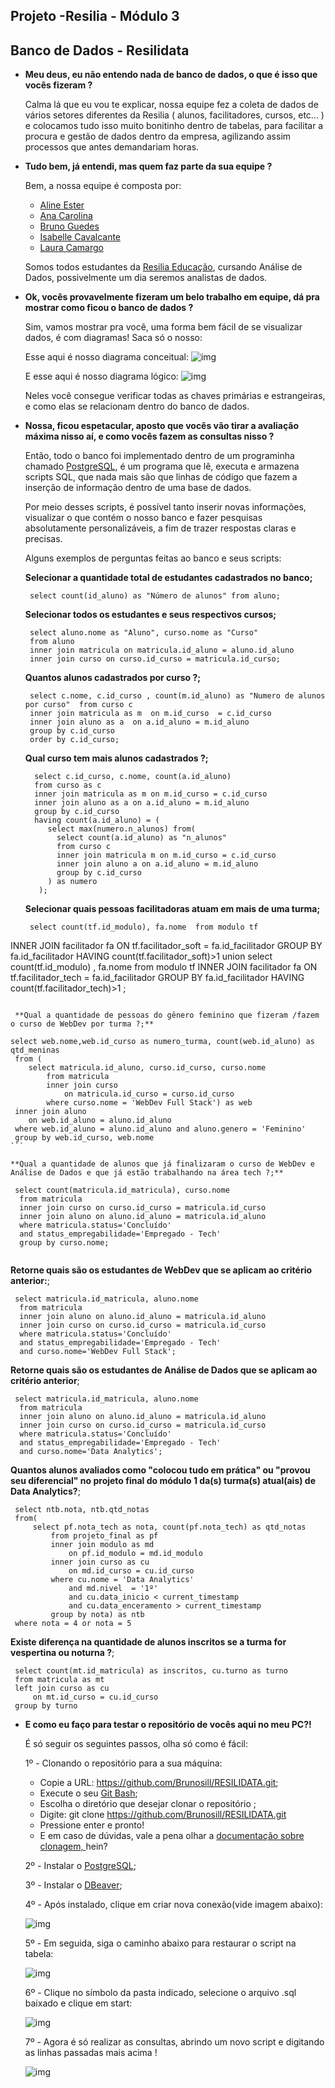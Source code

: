 ## Projeto -Resilia - Módulo 3
## Banco de Dados - Resilidata
- **Meu deus, eu não entendo nada de banco de dados, o que é isso que vocês fizeram ?**

   Calma lá que eu vou te explicar, nossa equipe fez a coleta de dados de vários setores diferentes da Resilia ( alunos, facilitadores, cursos, etc... )
   e colocamos tudo isso muito bonitinho dentro de tabelas, para facilitar a procura e gestão de dados dentro da empresa, agilizando assim processos que antes
   demandariam horas.

- **Tudo bem, já entendi, mas quem faz parte da sua equipe ?**

   Bem, a nossa equipe é composta por:
  
   - [Aline Ester ](https://github.com/enilaester)
   - [Ana Carolina](https://github.com/amoralles)
   - [Bruno Guedes](https://github.com/Brunosill)
   - [Isabelle Cavalcante](https://github.com/isa-sputnik)
   - [Laura Camargo](https://github.com/LauraCamargo-tech)
  
   Somos todos estudantes da [Resilia Educação](https://www.resilia.com.br/), cursando Análise de Dados, possivelmente um dia seremos analistas de dados.
 
 - **Ok, vocês provavelmente fizeram um belo trabalho em equipe, dá pra mostrar como ficou o banco de dados ?**
 
   Sim, vamos  mostrar pra você, uma forma bem fácil de se visualizar dados, é com diagramas! Saca só o nosso:
   
   Esse aqui é nosso diagrama conceitual:
  ![img](https://i.imgur.com/xs38oaZ.png)
   
   E esse aqui é nosso diagrama lógico:
   ![img](https://media.discordapp.net/attachments/1006252649525547038/1014657528157704272/logico_TESTE1.png)
   
   
   Neles você consegue verificar todas as chaves primárias e estrangeiras, e como elas se relacionam dentro do banco de dados.
   
 - **Nossa, ficou espetacular, aposto que vocês vão tirar a avaliação máxima nisso aí, e como vocês fazem as consultas nisso ?**
 
   Então, todo o banco foi implementado dentro de um programinha chamado [PostgreSQL](https://www.postgresql.org/), é um programa que lê, executa e armazena
   scripts SQL, que nada mais são que linhas de código que fazem a inserção de informação dentro de uma base de dados.
   
   Por meio desses scripts, é possível tanto inserir novas informações, visualizar o que contém o nosso banco e fazer pesquisas
   absolutamente personalizáveis, a fim de trazer respostas claras e precisas.
   
   Alguns exemplos de perguntas feitas ao banco e seus scripts:
   
   **Selecionar a quantidade total de estudantes cadastrados no banco;**
   ```
    select count(id_aluno) as "Número de alunos" from aluno;
   ```

   **Selecionar todos os estudantes e seus respectivos cursos;**
   ```
    select aluno.nome as "Aluno", curso.nome as "Curso"
    from aluno
    inner join matricula on matricula.id_aluno = aluno.id_aluno
    inner join curso on curso.id_curso = matricula.id_curso;
   ```
   
   **Quantos alunos cadastrados por curso ?;**
   ```
    select c.nome, c.id_curso , count(m.id_aluno) as "Numero de alunos por curso"  from curso c 
    inner join matricula as m  on m.id_curso  = c.id_curso 
    inner join aluno as a  on a.id_aluno = m.id_aluno
    group by c.id_curso 
    order by c.id_curso;
   ```
   
   **Qual curso tem mais alunos cadastrados ?;**
   ```
	 select c.id_curso, c.nome, count(a.id_aluno) 
	 from curso as c 
	 inner join matricula as m on m.id_curso = c.id_curso 
	 inner join aluno as a on a.id_aluno = m.id_aluno 
	 group by c.id_curso
	 having count(a.id_aluno) = (
	    select max(numero.n_alunos) from(
	      select count(a.id_aluno) as "n_alunos"
	      from curso c 
	      inner join matricula m on m.id_curso = c.id_curso 
	      inner join aluno a on a.id_aluno = m.id_aluno 
	      group by c.id_curso 
	    ) as numero
	  ); 
   ```

   **Selecionar quais pessoas facilitadoras atuam em mais de uma turma;**
   ```
    select count(tf.id_modulo), fa.nome  from modulo tf
INNER JOIN facilitador fa
ON tf.facilitador_soft = fa.id_facilitador
GROUP BY fa.id_facilitador
HAVING count(tf.facilitador_soft)>1
union
select count(tf.id_modulo) , fa.nome  from modulo tf
INNER JOIN facilitador fa
ON tf.facilitador_tech = fa.id_facilitador
GROUP BY fa.id_facilitador
HAVING count(tf.facilitador_tech)>1 ;
   ```
  
    **Qual a quantidade de pessoas do gênero feminino que fizeram /fazem o curso de WebDev por turma ?;**
   ```
    select web.nome,web.id_curso as numero_turma, count(web.id_aluno) as qtd_meninas
	 from (
		select matricula.id_aluno, curso.id_curso, curso.nome
			from matricula 
			inner join curso
				on matricula.id_curso = curso.id_curso
			where curso.nome = 'WebDev Full Stack') as web
	 inner join aluno
		on web.id_aluno = aluno.id_aluno
	 where web.id_aluno = aluno.id_aluno and aluno.genero = 'Feminino'
	 group by web.id_curso, web.nome
    ```
    
    **Qual a quantidade de alunos que já finalizaram o curso de WebDev e Análise de Dados e que já estão trabalhando na área tech ?;**
   ```
    select count(matricula.id_matricula), curso.nome 
	 from matricula
	 inner join curso on curso.id_curso = matricula.id_curso
	 inner join aluno on aluno.id_aluno = matricula.id_aluno
	 where matricula.status='Concluído'
	 and status_empregabilidade='Empregado - Tech'  
	 group by curso.nome;
	
   ```
   **Retorne quais são os estudantes de WebDev que se aplicam ao critério anterior:**;
   ```
    select matricula.id_matricula, aluno.nome
	 from matricula 
	 inner join aluno on aluno.id_aluno = matricula.id_aluno
	 inner join curso on curso.id_curso = matricula.id_curso
	 where matricula.status='Concluído'
	 and status_empregabilidade='Empregado - Tech'
	 and curso.nome='WebDev Full Stack';
   ```
   **Retorne quais são os estudantes de Análise de Dados que se aplicam ao critério anterior**;
   ```
    select matricula.id_matricula, aluno.nome
	 from matricula 
	 inner join aluno on aluno.id_aluno = matricula.id_aluno
	 inner join curso on curso.id_curso = matricula.id_curso
	 where matricula.status='Concluído'
	 and status_empregabilidade='Empregado - Tech'
	 and curso.nome='Data Analytics';
   ```
   **Quantos alunos avaliados como "colocou tudo em prática" ou "provou seu diferencial" no projeto final do módulo 1 da(s) turma(s) atual(ais) de Data Analytics?**;
   ```
    select ntb.nota, ntb.qtd_notas
    from(
        select pf.nota_tech as nota, count(pf.nota_tech) as qtd_notas
            from projeto_final as pf
            inner join modulo as md
                on pf.id_modulo = md.id_modulo 
            inner join curso as cu
                on md.id_curso = cu.id_curso
            where cu.nome = 'Data Analytics' 
                and md.nivel  = '1º' 
                and cu.data_inicio < current_timestamp
                and cu.data_enceramento > current_timestamp
            group by nota) as ntb
    where nota = 4 or nota = 5 
   ```
   **Existe diferença na quantidade de alunos inscritos se a turma for vespertina ou noturna ?**;
   ```
    select count(mt.id_matricula) as inscritos, cu.turno as turno
    from matricula as mt
    left join curso as cu
        on mt.id_curso = cu.id_curso
    group by turno
   ```
 -  **E como eu faço para testar o repositório de vocês aqui no meu PC?!**
  
    É só seguir os seguintes passos, olha só como é fácil:
    
    1º - Clonando o repositório para a sua máquina:
    - Copie a URL: https://github.com/Brunosill/RESILIDATA.git;
    - Execute o seu [Git Bash](https://git-scm.com/downloads);
     - Escolha o diretório que desejar clonar o repositório ;
    - Digite: git clone https://github.com/Brunosill/RESILIDATA.git
     - Pressione enter e pronto! 
     - E em caso de dúvidas, vale a pena olhar a [documentação sobre clonagem, ](https://docs.github.com/pt/repositories/creating-and-managing-repositories/cloning-a-repository)hein? 
     
     2º  - Instalar o [PostgreSQL](https://www.postgresql.org/download/);
     
     3º - Instalar o [DBeaver](https://dbeaver.io/files/dbeaver-ce-latest-x86_64-setup.exe);
     
     4º - Após instalado, clique em criar nova conexão(vide imagem abaixo):
     
     ![img](https://i.imgur.com/guuX3aa.png)
     
     5º - Em seguida, siga o caminho abaixo para restaurar o script na tabela:
     
     ![img](https://i.imgur.com/yKpeZAh.png)
     
     6º - Clique no símbolo da pasta indicado, selecione o arquivo .sql baixado e clique em start:
     
     ![img](https://i.imgur.com/LDjKEgb.png)
     
     7º - Agora é só realizar as consultas, abrindo um novo script e digitando as linhas passadas mais acima !
     
     ![img](https://i.imgur.com/A30zgO8.png)
  
    
    
